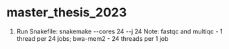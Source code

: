 # master_thesis_2023

1. Run Snakefile:
   snakemake --cores 24 --j 24
   Note: fastqc and multiqc - 1 thread per 24 jobs; bwa-mem2 - 24 threads per 1 job
